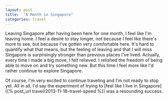```yaml
---
layout: post
title:  "A Month in Singapore"
categories: travel
---
```


Leaving Singapore after having been here for one month, I feel like I'm leaving home. I feel a desire to stay longer, not because I feel like there's more to see, but because I've gotten very comfortable here. It's hard to quantify what that means, but the feeling of leaving and that I will miss Singapore is surprisingly stronger than previous places I've lived. Actually, every time I made a big move, I felt relieved. I relished the freedom of being able to move on and try something new. But this time I feel more like I'd rather continue to explore Singapore.

Of course, I'm very excited to continue traveling and I'm not ready to stop yet. All in all, I'd say the experiment of trying to [feel like I live in Singapore]({% post_url travel/2013-11-18-travel-speed %}) was a resounding success.